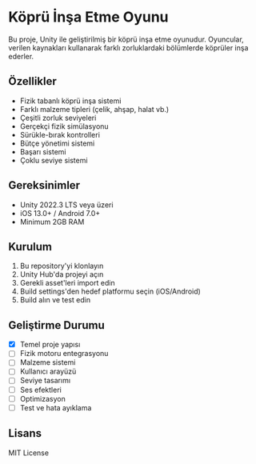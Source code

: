 # Köprü İnşa Etme Oyunu

Bu proje, Unity ile geliştirilmiş bir köprü inşa etme oyunudur. Oyuncular, verilen kaynakları kullanarak farklı zorluklardaki bölümlerde köprüler inşa ederler.

## Özellikler

- Fizik tabanlı köprü inşa sistemi
- Farklı malzeme tipleri (çelik, ahşap, halat vb.)
- Çeşitli zorluk seviyeleri
- Gerçekçi fizik simülasyonu
- Sürükle-bırak kontrolleri
- Bütçe yönetimi sistemi
- Başarı sistemi
- Çoklu seviye sistemi

## Gereksinimler

- Unity 2022.3 LTS veya üzeri
- iOS 13.0+ / Android 7.0+
- Minimum 2GB RAM

## Kurulum

1. Bu repository'yi klonlayın
2. Unity Hub'da projeyi açın
3. Gerekli asset'leri import edin
4. Build settings'den hedef platformu seçin (iOS/Android)
5. Build alın ve test edin

## Geliştirme Durumu

- [x] Temel proje yapısı
- [ ] Fizik motoru entegrasyonu
- [ ] Malzeme sistemi
- [ ] Kullanıcı arayüzü
- [ ] Seviye tasarımı
- [ ] Ses efektleri
- [ ] Optimizasyon
- [ ] Test ve hata ayıklama

## Lisans

MIT License